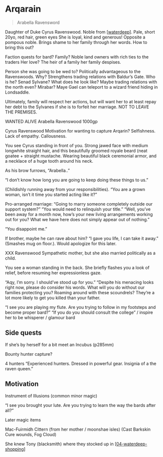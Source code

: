 # Arqarain
> Arabella Ravensword

Daughter of Duke Cyrus Ravenswood. Noble from [[waterdeep]].
Pale, short 20yo, red hair, green eyes
She is loyal, kind and generous! Opposite a pompous noble.
Brings shame to her family through her words. How to bring this out?

Faction quests for bard?
 Family? Noble land owners with rich ties to the traders
Her love? The heir of a family her family despises.

Person she was going to be wed to? Politically advantageous to the Ravenswoods.
Why? Strengthens trading relations with Baldur’s Gate.
Who is he? Senad Sylvane? What does he look like?
Maybe trading relations with the north even?
Mirabar? Maye Gael can teleport to a wizard friend hiding in Londsaddle.


Ultimately, family will respect her actions, but will want her to at least repay her debt to the Sylvanes if she is to forfeit her marriage.
NOT TO LEAVE THE PREMISES.

WANTED ALIVE
Arabella Ravenswood
1000gp

Cyrus Ravenswood
Motivation for wanting to capture Arqarin? Selfishness. Lack of empathy. Callousness.

You see Cyrus standing in front of you.
Strong jawed face with medium longwhite straight hair, and this beautifully groomed royale beard (neat goatee + straight mustache. Wearing beautiful black ceremonial armor, and a necklace of a huge tooth around his neck.


As his brow furrows, “Arabella..”

“I don’t know how long you are going to keep doing these things to us.”

(Childishly running away from your responsibilities).
“You are a grown woman, isn’t it time you started acting like it?”


 Pro-arranged marriage:
“Going to marry someone completely outside our support system?”
“You would need to relinquish your title.”
“Well, you’ve been away for a month now, how’s your new living arrangements working out for you? What we have here does not simply appear out of nothing.”

“You disappoint me.”

If brother, maybe he can rave about him?
“I gave you life, I can take it away.” (Smashes mug on floor.).
Would apologize for this later.


XXX Ravenswood
Sympathetic mother, but she also married politically as a child.

You see a woman standing in the back. She briefly flashes you a look of relief, before resuming her expressionless gaze.

“Aqy, I’m sorry. I should’ve stood up for you.”
“Despite his menacing looks right now, please do consider his words. What will you do without our families protecting you? Roaming around with these scoundrels? They’re a lot more likely to get you killed than your father.

“I see you are playing my flute. Are you trying to follow in my footsteps and become proper bard?”
“If you do you should consult the college” / inspire her to be whisperer / glamour bard

## Side quests
If she’s by herself for a bit meet an Incubus (p285mm)

Bounty hunter capture?

4 hunters
“Experienced hunters. Dressed in powerful gear. Insignia of a the raven queen.”


## Motivation
Instrument of Illusions (common minor magic)

“I see you brought your lute. Are you trying to learn the way the bards after all?”


Later magic items

Mac-Fuirmidh Cittern (from her mother / moonshae isles)
(Cast Barkskin Cure wounds, Fog Cloud)

She knew Tony (blacksmith) where they stocked up in [[04-waterdeep-shopping]]

[//begin]: # "Autogenerated link references for markdown compatibility"
[waterdeep]: ../waterdeep/waterdeep "Waterdeep"
[04-waterdeep-shopping]: ../recaps/04-waterdeep-shopping "04-waterdeep-shopping"
[//end]: # "Autogenerated link references"
